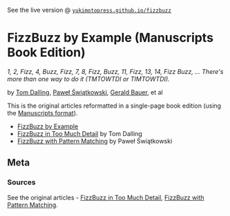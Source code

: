 See the live version @ [`yukimotopress.github.io/fizzbuzz`](http://yukimotopress.github.io/fizzbuzz)


# FizzBuzz by Example (Manuscripts Book Edition)

_1, 2, Fizz, 4, Buzz, Fizz, 7, 8, Fizz, Buzz, 11, Fizz, 13, 14, Fizz Buzz, ...
There's more than one way to do it (TMTOWTDI or TIMTOWTDI)._



by [Tom Dalling](https://github.com/tomdalling), [Paweł Świątkowski](https://github.com/katafrakt),
[Gerald Bauer](https://github.com/geraldb), et al


This is the original articles reformatted in a single-page book edition (using the [Manuscripts format](http://manuscripts.github.io)).



- [FizzBuzz by Example](fizzbuzz.md)
- [FizzBuzz in Too Much Detail](fizzbuzz-in-too-much-detail.md) by Tom Dalling
- [FizzBuzz with Pattern Matching](fizzbuzz-with-pattern-matching.md) by Paweł Świątkowski


## Meta

### Sources

See the original articles -
[FizzBuzz in Too Much Detail](https://www.rubypigeon.com/posts/fizzbuzz-in-too-much-detail/),
[FizzBuzz with Pattern Matching](http://katafrakt.me/2016/11/05/fizzbuzz-with-pattern-matching/).
